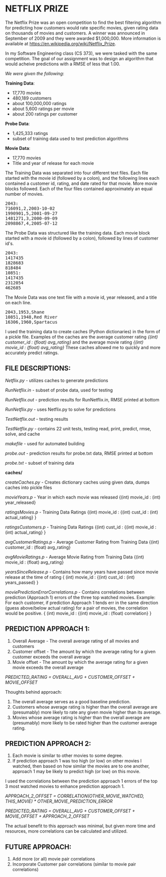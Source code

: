 # NETFLIX PRIZE

The Netflix Prize was an open competition to find the best filtering algorithm for predicting how customers would rate specific movies, given rating data on thousands of movies and customers. A winner was announced in September of 2009 and they were awarded $1,000,000. More information is available at https://en.wikipedia.org/wiki/Netflix_Prize.

In my Software Engineering class (CS 373), we were tasked with the same competition. The goal of our assignment was to design an algorithm that would acheive predictions with a RMSE of less that 1.00.

*We were given the following*:

**Training Data**:

<ul>
<li>17,770 movies</li>
<li>480,189 customers</li>
<li>about 100,000,000 ratings</li>
<li>about 5,600 ratings per movie</li>
<li>about 200 ratings per customer</li>
</ul>

**Probe Data**:

<ul>
<li>1,425,333 ratings</li>
<li>subset of training data used to test prediction algorithms</li>
</ul>

**Movie Data**:

<ul>
<li>17,770 movies</li>
<li>Title and year of release for each movie</li>
</ul>


The Training Data was separated into four different text files. Each file started with the movie id (followed by a colon), and the following lines each contained a customer id, rating, and date rated for that movie. More movie blocks followed. Each of the four files contained approximately an equal number of movies.

<pre>
2043:
716091,2,2003-10-02
1990901,5,2001-09-27
1481271,3,2000-09-09
2098867,4,2005-07-12
</pre>

The Probe Data was structured like the training data. Each movie block started with a movie id (followed by a colon), followed by lines of customer id's. 

<pre>
2043:
1417435
1828683
818484
10851:
1417435
2312054
462685
</pre>

The Movie Data was one text file with a movie id, year released, and a title on each line.

<pre>
2043,1953,Shane
10851,1948,Red River
16306,1960,Spartacus
</pre>

I used the training data to create caches (Python dictionaries) in the form of a pickle file. Examples of the caches are the average customer rating *{(int) customer_id : (float) avg_rating}* and the average movie rating *{(int) movie_id : (float) avg_rating}* These caches allowed me to quickly and more accurately predict ratings.

## FILE DESCRIPTIONS:

*Netflix.py* 				- utilizes caches to generate predictions

*RunNetflix.in* 			- subset of probe data, used for testing

*RunNetflix.out* 			- prediction results for RunNetflix.in, RMSE printed at bottom

*RunNetflix.py* 			- uses Netflix.py to solve for predictions

*TestNetflix.out*	 		- testing results

*TestNetflix.py* 			- contains 22 unit tests, testing read, print, predict, rmse, solve, and cache

*makefile*				- used for automated building

*probe.out*				- prediction results for probe.txt data, RMSE printed at bottom

*probe.txt*				- subset of training data

**caches/**

*createCaches.py* 		- Creates dictionary caches using given data, dumps caches into pickle files

*movieYears.p* 				- Year in which each movie was released {(int) movie_id : (int) year_released}

*ratingsMovies.p* 			- Training Data Ratings {(int) movie_id : {(int) cust_id : (int) actual_rating} }

*ratingsCustomers.p* 		- Training Data Ratings {(int) cust_id : {(int) movie_id : (int) actual_rating} }

*avgCustomerRatings.p* 		- Average Customer Rating from Training Data {(int) customer_id : (float) avg_rating}

*avgMovieRatings.p* 		- Average Movie Rating from Training Data {(int) movie_id : (float) avg_rating}

*yearsSinceRelease.p* 	- Contains how many years have passed since movie release at the time of rating 
				  		  { (int) movie_id : {(int) cust_id : (int) years_passed} }

*moviePredictionErrorCorrelations.p* 	- Contains correlations between prediction (Approach 1) errors of the three top watched movies. Example: For each customer, if prediction Approach 1 tends err in the same direction (guess above/below actual rating) for a pair of movies, the correlation would be positive. { (int) movie_id : {(int) movie_id : (float) correlation} }

## PREDICTION APPROACH 1:

1. Overall Average 		- The overall average rating of all movies and customers
2. Customer offset		- The amount by which the average rating for a given customer exceeds the overall average
3. Movie offset			- The amount by which the average rating for a given movie exceeds the overall average

*PREDICTED_RATING = OVERALL_AVG + CUSTOMER_OFFSET + MOVIE_OFFSET*

Thoughts behind approach:

1. The overall average serves as a good baseline prediction.
2. Customers whose average rating is higher than the overall average are (presumably) more likely to rate any given movie higher than its average.
3. Movies whose average rating is higher than the overall average are (presumably) more likely to be rated higher than the customer average rating.

## PREDICTION APPROACH 2:

1. Each movie is similar to other movies to some degree.
2. If prediction approach 1 was too high (or low) on other movies I watched, then based on how similar the movies are to one another, approach 1 may be likely to predict high (or low) on this movie.

I used the correlations between the prediction approach 1 errors of the top 3 most watched movies to enhance prediction approach 1.

*APPROACH_2_OFFSET = CORRELATION(OTHER_MOVIE_WATCHED, THIS_MOVIE) * OTHER_MOVIE_PREDICTION_ERROR*

*PREDICTED_RATING = OVERALL_AVG + CUSTOMER_OFFSET + MOVIE_OFFSET + APPROACH_2_OFFSET*

The actual benefit to this approach was minimal, but given more time and resources, more correlations can be calculated and utilized.

## FUTURE APPROACH:

1. Add more (or all) movie pair correlations
2. Incorporate Customer pair correlations (similar to movie pair correlations)


